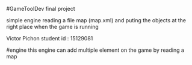 #GameToolDev
final project

simple engine reading a file map (map.xml) and puting the objects at the right place when the game is running

Victor Pichon 
student id : 15129081

#engine
this engine can add multiple element on the game by reading a map